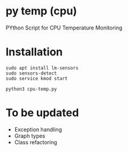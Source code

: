 # py temp (cpu)
PYthon Script for CPU Temperature Monitoring

# Installation

~~~
sudo apt install lm-sensors
sudo sensors-detect
sudo service kmod start
~~~

~~~
python3 cpu-temp.py
~~~

# To be updated
+ Exception handling
+ Graph types
+ Class refactoring